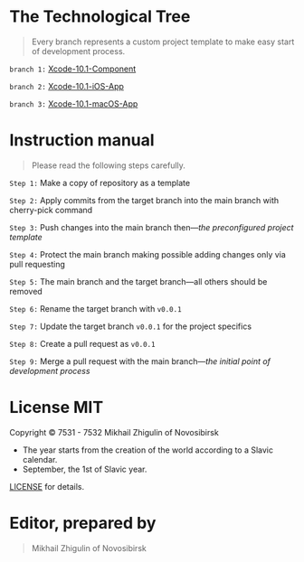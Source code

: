 # The Technological Tree

> Every branch represents a custom project template to make easy start of development process.

`branch 1:` [Xcode-10.1-Component](https://github.com/perseusrealdeal/TheTechnologicalTree/tree/Xcode-10.1-Component)

`branch 2:` [Xcode-10.1-iOS-App](https://github.com/perseusrealdeal/TheTechnologicalTree/tree/Xcode-10.1-iOS-App)

`branch 3:` [Xcode-10.1-macOS-App](https://github.com/perseusrealdeal/TheTechnologicalTree/tree/Xcode-10.1-macOS-App)

# Instruction manual

> Please read the following steps carefully.

`Step 1:` Make a copy of repository as a template

`Step 2:` Apply commits from the target branch into the main branch with cherry-pick command

`Step 3:` Push changes into the main branch then—*the preconfigured project template*

`Step 4:` Protect the main branch making possible adding changes only via pull requesting

`Step 5:` The main branch and the target branch—all others should be removed

`Step 6:` Rename the target branch with `v0.0.1`

`Step 7:` Update the target branch `v0.0.1` for the project specifics

`Step 8:` Create a pull request as `v0.0.1`

`Step 9:` Merge a pull request with the main branch—*the initial point of development process*

# License MIT

Copyright © 7531 - 7532 Mikhail Zhigulin of Novosibirsk

- The year starts from the creation of the world according to a Slavic calendar.
- September, the 1st of Slavic year.

[LICENSE](/LICENSE) for details.

# Editor, prepared by

> Mikhail Zhigulin of Novosibirsk
